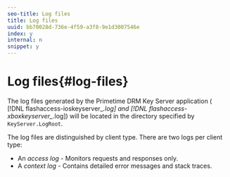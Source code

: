 ```yaml
---
seo-title: Log files
title: Log files
uuid: bb70028d-736e-4f59-a3f8-9e1d3007546e
index: y
internal: n
snippet: y
---
```


# Log files{#log-files}

The log files generated by the Primetime DRM Key Server application ( [!DNL flashaccess-ioskeyserver_*.log] and [!DNL flashaccess-xboxkeyserver_*.log]) will be located in the directory specified by `KeyServer.LogRoot`.

The log files are distinguished by client type. There are two logs per client type:

* An *access log* - Monitors requests and responses only. 
* A *context log* - Contains detailed error messages and stack traces.

